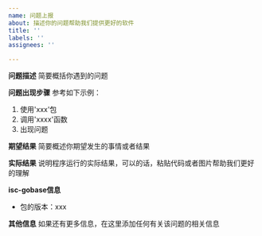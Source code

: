 ```yaml
---
name: 问题上报
about: 描述你的问题帮助我们提供更好的软件
title: ''
labels: ''
assignees: ''

---
```


**问题描述**
简要概括你遇到的问题

**问题出现步骤**
参考如下示例：
1. 使用'xxx'包
2. 调用'xxxx'函数
3. 出现问题

**期望结果**
简要概述你期望发生的事情或者结果

**实际结果**
说明程序运行的实际结果，可以的话，粘贴代码或者图片帮助我们更好的理解

**isc-gobase信息**
- 包的版本：xxx

**其他信息**
如果还有更多信息，在这里添加任何有关该问题的相关信息
